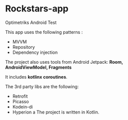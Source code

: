 # Rockstars-app
Optimetriks Android Test

This app uses the following patterns :
- MVVM
- Repository
- Dependency injection

The project also uses tools from Android Jetpack: **Room, AndroidViewModel, Fragments**

It includes **kotlinx coroutines**.

The 3rd party libs are the following:
- Retrofit
- Picasso
- Kodein-di
- Hyperion
a
The project is written in Kotlin.
